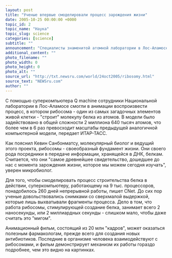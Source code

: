 ```yaml
---
layout: post
title: "Ученые впервые смоделировали процесс зарождения жизни"
date: 2005-10-25 00:00:00 +0000
topic_id: 2
topic_name: "Наука"
topic_slug: science
categories: [science]
subtitle: ""
announcement: "Специалисты знаменитой атомной лаборатории в Лос-Аламосе (штат Нью-Мексико) впервые в мире смоделировали один из фундаментальных генетических процессов в жизни - \"сборку\" белка в живой клетке с участием более 1 миллиона атомов. Для этого они использовали один из мощнейших компьютеров планеты."
additional_content: ""
photo_filename: ""
photo_width: 0
photo_height: 0
photo_alt: ""
source_url: "http://txt.newsru.com/world/24oct2005/ribosomy.html"
source_text: "NEWSru.com"
author: ""
---
```

С помощью суперкомпьютера Q machine сотрудники Национальной лаборатории в Лос-Аламосе смогли в анимации воспроизвести процесс, в котором рибосома - один из самых загадочных элементов живой клетки - "строит" молекулу белка из атомов. В модели было задействовано в общей сложности 2 миллиона 640 тысяч атомов, что более чем в 6 раз превосходит масштабы предыдущей аналогичной компьютерной модели, передает ИТАР-ТАСС.

Как пояснил Кевин Санбонматсу, молекулярный биолог и ведущий этого проекта, рибосомы - своеобразный фундамент жизни. Они своего рода посредники в передаче информации, хранящейся в ДНК, белкам. Считается, что они "самое древнейшее свидетельство, дошедшее до нас с момента зарождения жизни, которое мы можем сегодня изучать", уверен микробиолог.

Для того, чтобы смоделировать процесс строительства белка в действии, суперкомпьютеру, работающему на 9 тыс. процессоров, понадобилось 260 дней непрерывной работы, пишет CNet. До сих пор ученые довольствовались снимками со сверхмалой выдержкой, которые лишь выхватывали фрагменты процесса. Дело в том, что работа рибосомы, стимулирующей создание белка, занимает всего 2 наносекунды, или 2 миллиардных секунды - слишком мало, чтобы даже считать это "мигом".

Анимационный фильм, состоящий из 20 млн "кадров", может оказаться полезным фармакологам, прежде всего для создания новых антибиотиков. Последние в организме человека взаимодействуют с рибосомами, и фильм демонстрирует механизм их работы гораздо подробнее, чем это видно на картинках.
